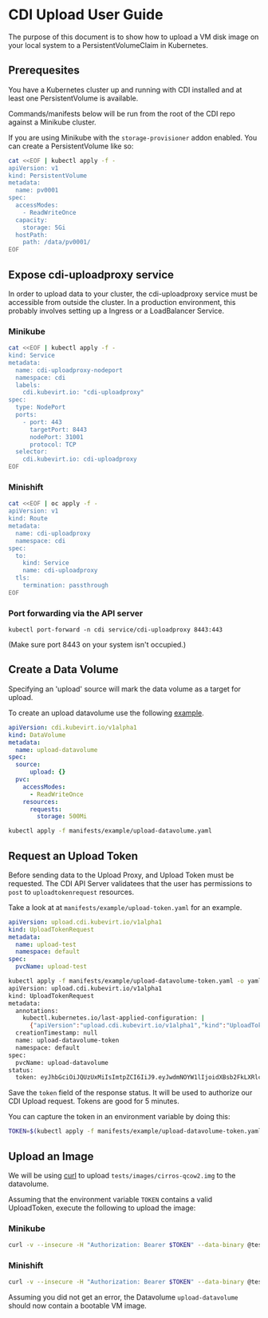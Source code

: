 # CDI Upload User Guide
The purpose of this document is to show how to upload a VM disk image on your local system to a PersistentVolumeClaim in Kubernetes.

## Prerequesites
You have a Kubernetes cluster up and running with CDI installed and at least one PersistentVolume is available.

Commands/manifests below will be run from the root of the CDI repo against a Minikube cluster.

If you are using Minikube with the `storage-provisioner` addon enabled.  You can create a PersistentVolume like so:

```bash
cat <<EOF | kubectl apply -f -
apiVersion: v1
kind: PersistentVolume
metadata:
  name: pv0001
spec:
  accessModes:
    - ReadWriteOnce
  capacity:
    storage: 5Gi
  hostPath:
    path: /data/pv0001/
EOF
```

## Expose cdi-uploadproxy service
In order to upload data to your cluster, the cdi-uploadproxy service must be accessible from outside the cluster.  In a production environment, this probably involves setting up a Ingress or a LoadBalancer Service.

### Minikube

```bash
cat <<EOF | kubectl apply -f -
kind: Service
metadata:
  name: cdi-uploadproxy-nodeport
  namespace: cdi
  labels:
    cdi.kubevirt.io: "cdi-uploadproxy"
spec:
  type: NodePort
  ports:
    - port: 443
      targetPort: 8443
      nodePort: 31001
      protocol: TCP
  selector:
    cdi.kubevirt.io: cdi-uploadproxy
EOF
```

### Minishift

```bash
cat <<EOF | oc apply -f -
apiVersion: v1
kind: Route
metadata:
  name: cdi-uploadproxy
  namespace: cdi
spec:
  to:
    kind: Service
    name: cdi-uploadproxy 
  tls:
    termination: passthrough
EOF
```

### Port forwarding via the API server

`kubectl port-forward -n cdi service/cdi-uploadproxy 8443:443`

(Make sure port 8443 on your system isn't occupied.)

## Create a Data Volume
Specifying an 'upload' source will mark the data volume as a target for upload.

To create an upload datavolume use the following [example](../manifests/example/upload-datavolume.yaml).
```yaml
apiVersion: cdi.kubevirt.io/v1alpha1
kind: DataVolume
metadata:
  name: upload-datavolume
spec:
  source:
      upload: {}
  pvc:
    accessModes:
      - ReadWriteOnce
    resources:
      requests:
        storage: 500Mi
```

```bash
kubectl apply -f manifests/example/upload-datavolume.yaml
```

## Request an Upload Token
Before sending data to the Upload Proxy, and Upload Token must be requested.  The CDI API Server validatees that the user has permissions to `post` to `uploadtokenrequest` resources.

Take a look at at `manifests/example/upload-token.yaml` for an example.
```yaml
apiVersion: upload.cdi.kubevirt.io/v1alpha1
kind: UploadTokenRequest
metadata:
  name: upload-test
  namespace: default
spec:
  pvcName: upload-test

```
```bash
kubectl apply -f manifests/example/upload-datavolume-token.yaml -o yaml
apiVersion: upload.cdi.kubevirt.io/v1alpha1
kind: UploadTokenRequest
metadata:
  annotations:
    kubectl.kubernetes.io/last-applied-configuration: |
      {"apiVersion":"upload.cdi.kubevirt.io/v1alpha1","kind":"UploadTokenRequest","metadata":{"annotations":{},"name":"upload-datavolume-token","namespace":"default"},"spec":{"pvcName":"upload-datavolume"}}
  creationTimestamp: null
  name: upload-datavolume-token
  namespace: default
spec:
  pvcName: upload-datavolume
status:
  token: eyJhbGciOiJQUzUxMiIsImtpZCI6IiJ9.eyJwdmNOYW1lIjoidXBsb2FkLXRlc3QiLCJuYW1lc3BhY2UiOiJkZWZhdWx0IiwiY3JlYXRpb25UaW1lc3RhbXAiOiIyMDE4LTA5LTIxVDE4OjEyOjE5LjQwODI1MDQ4NFoifQ.JWk1VyvzSse3eFiBROKgGoLnOPCiYW9JdDWKXFROEL6XY0O5lFb1R0rwdfWwC3BBOtEA9mC9x3ZGYPnYWO-5G_r1fWKHjF-zifrCX_3Dhp3vfSq6Zfpu-vV0Qn0A3YkSCCmiC_nONAhVjEDuQsRFIKwYcxBoEOpye92ggH2u5FxQE7FwxxH6-RHun9tc_lIFX-ZFKnq7n5tWbjsTmAZI_4rDNgYkVFhFtENU6e-5_Ncokxs3YVzkbSrXweZpRmmaYQOmZhjXSLjKED_2FVq7tYeVueEEhKC_zJ-AEivstALPwPjiwyWXJyfE3dCmbA1sBKuNUrAaDlBvSAp1uPV9eQ
```

Save the `token` field of the response status.  It will be used to authorize our CDI Upload request. Tokens are good for 5 minutes.

You can capture the token in an environment variable by doing this:
```bash
TOKEN=$(kubectl apply -f manifests/example/upload-datavolume-token.yaml -o="jsonpath={.status.token}")
``` 

## Upload an Image
We will be using [curl](https://github.com/curl/curl) to upload `tests/images/cirros-qcow2.img` to the datavolume.

Assuming that the environment variable `TOKEN` contains a valid UploadToken, execute the following to upload the image:

### Minikube
```bash
curl -v --insecure -H "Authorization: Bearer $TOKEN" --data-binary @tests/images/cirros-qcow2.img https://$(minikube ip):31001/v1alpha1/upload
```

### Minishift

```bash
curl -v --insecure -H "Authorization: Bearer $TOKEN" --data-binary @tests/images/cirros-qcow2.img https://cdi-uploadproxy-cdi.$(minishift ip).nip.io/v1alpha1/upload
```

Assuming you did not get an error, the Datavolume `upload-datavolume` should now contain a bootable VM image.

